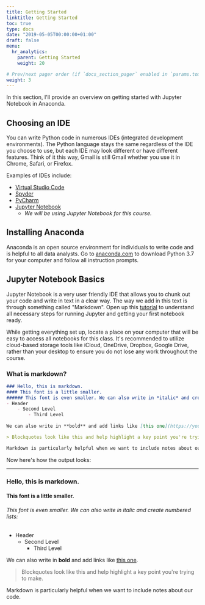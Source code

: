 ```yaml
---
title: Getting Started
linktitle: Getting Started
toc: true
type: docs
date: "2019-05-05T00:00:00+01:00"
draft: false
menu:
  hr_analytics:
    parent: Getting Started
    weight: 20

# Prev/next pager order (if `docs_section_pager` enabled in `params.toml`)
weight: 3
---
```


In this section, I'll provide an overview on getting started with Jupyter Notebook in Anaconda. 

## Choosing an IDE

You can write Python code in numerous IDEs (integrated development environments). The Python language stays the same regardless of the IDE you choose to use, but each IDE may look different or have different features. Think of it this way, Gmail is still Gmail whether you use it in Chrome, Safari, or Firefox.

Examples of IDEs include: 
- [Virtual Studio Code](https://code.visualstudio.com/)
- [Spyder](https://www.spyder-ide.org/)
- [PyCharm](https://www.jetbrains.com/pycharm/)
- [Jupyter Notebook](https://jupyter.org/)
    - *We will be using Jupyter Notebook for this course.*

## Installing Anaconda
Anaconda is an open source environment for individuals to write code and is helpful to all data analysts. Go to [anaconda.com](https://www.anaconda.com/products/individual) to download Python 3.7 for your computer and follow all instruction prompts.

## Jupyter Notebook Basics

Jupyter Notebook is a very user friendly IDE that allows you to chunk out your code and write in text in a clear way. The way we add in this text is through something called "Markdown". Open up this [tutorial](https://www.dataquest.io/blog/jupyter-notebook-tutorial/) to understand all necessary steps for running Jupyter and getting your first notebook ready.

While getting everything set up, locate a place on your computer that will be easy to access all notebooks for this class. It's recommended to utilize cloud-based storage tools like iCloud, OneDrive, Dropbox, Google Drive, rather than your desktop to ensure you do not lose any work throughout the course.

### What is markdown?

```md
### Hello, this is markdown.
#### This font is a little smaller.
###### This font is even smaller. We can also write in *italic* and create numbered lists:
- Header
    - Second Level
        - Third Level
        
We can also write in **bold** and add links like [this one](https://youtu.be/dQw4w9WgXcQ).

> Blockquotes look like this and help highlight a key point you're trying to make.

Markdown is particularly helpful when we want to include notes about our code. 
```

Now here's how the output looks:

---

### Hello, this is markdown.
#### This font is a little smaller.
###### This font is even smaller. We can also write in *italic* and create numbered lists:
- Header
    - Second Level
        - Third Level
        
We can also write in **bold** and add links like [this one](https://youtu.be/dQw4w9WgXcQ).

> Blockquotes look like this and help highlight a key point you're trying to make.

Markdown is particularly helpful when we want to include notes about our code. 
